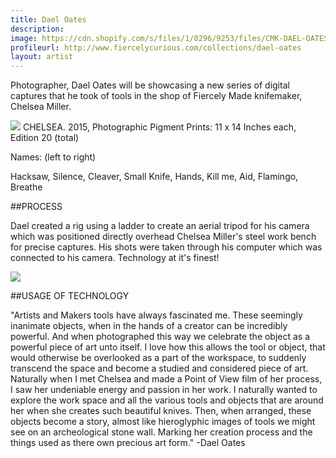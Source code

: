 ```yaml
---
title: Dael Oates
description: 
image: https://cdn.shopify.com/s/files/1/0296/9253/files/CMK-DAEL-OATES-FLAMINGO.jpg?8354744752497847398
profileurl: http://www.fiercelycurious.com/collections/dael-oates
layout: artist
---
```


Photographer, Dael Oates will be showcasing a new series of digital captures that he took of tools in the shop of Fiercely Made knifemaker, Chelsea Miller.

![](https://cdn.shopify.com/s/files/1/0296/9253/files/DAEL_OATES_LAYOUT_CMK_TOOLS_1.jpg?8354744752497847398)
CHELSEA. 2015, Photographic Pigment Prints: 11 x 14 Inches each, Edition 20 (total)

Names:
(left to right)

Hacksaw,
Silence,
Cleaver,
Small Knife,
Hands,
Kill me,
Aid,
Flamingo,
Breathe

##PROCESS

Dael created a rig using a ladder to create an aerial tripod for his camera which was positioned directly overhead Chelsea Miller's steel work bench for precise captures. His shots were taken through his computer which was connected to his camera. Technology at it's finest! 

![](https://cdn.shopify.com/s/files/1/0296/9253/files/Dael-Oates-5.jpg?5003612799049910422)

##USAGE OF TECHNOLOGY

"Artists and Makers tools have always fascinated me. These seemingly inanimate objects, when in the hands of a creator can be incredibly powerful.  And when photographed this way we celebrate the object as a powerful piece of art unto itself.  I love how this allows the tool or object, that would otherwise be overlooked as a part of the workspace, to suddenly transcend the space and become a studied and considered piece of art.  Naturally when I met Chelsea and made a Point of View film of her process, I saw her undeniable energy and passion in her work.  I naturally wanted to explore the work space and all the various tools and objects that are around her when she creates such beautiful knives. Then, when arranged, these objects become a story, almost like hieroglyphic images of tools we might see on an archeological stone wall. Marking her creation process and the things used as there own precious art form." -Dael Oates
